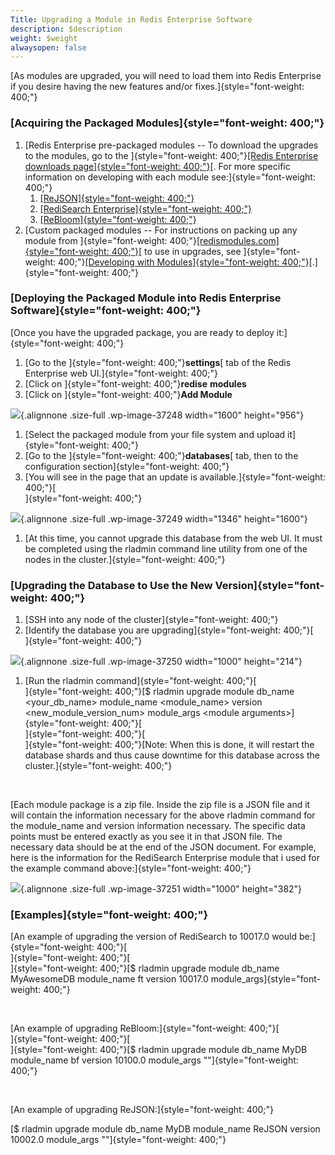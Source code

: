 ```yaml
---
Title: Upgrading a Module in Redis Enterprise Software
description: $description
weight: $weight
alwaysopen: false
---
```

[As modules are upgraded, you will need to load them into Redis
Enterprise if you desire having the new features and/or
fixes.]{style="font-weight: 400;"}

### [Acquiring the Packaged Modules]{style="font-weight: 400;"}

1.  [Redis Enterprise pre-packaged modules -- To download the upgrades
    to the modules, go to the ]{style="font-weight: 400;"}[[Redis
    Enterprise downloads
    page]{style="font-weight: 400;"}](https://redislabs.com/products/redis-pack/downloads/)[.
    For more specific information on developing with each module
    see:]{style="font-weight: 400;"}
    1.  [[ReJSON]{style="font-weight: 400;"}](https://redislabs.com/redis-enterprise-documentation/developing/modules/rejson/)
    2.  [[RediSearch
        Enterprise]{style="font-weight: 400;"}](https://redislabs.com/redis-enterprise-documentation/developing/modules/redisearch/)
    3.  [[ReBloom]{style="font-weight: 400;"}](https://redislabs.com/redis-enterprise-documentation/developing/modules/bloom-filters/)
2.  [Custom packaged modules -- For instructions on packing up any
    module from
    ]{style="font-weight: 400;"}[[redismodules.com]{style="font-weight: 400;"}](http://redismodules.com)[
    to use in upgrades, see ]{style="font-weight: 400;"}[[Developing
    with
    Modules]{style="font-weight: 400;"}](https://redislabs.com/redis-enterprise-documentation/developing/modules/)[.]{style="font-weight: 400;"}

### [Deploying the Packaged Module into Redis Enterprise Software]{style="font-weight: 400;"}

[Once you have the upgraded package, you are ready to deploy
it:]{style="font-weight: 400;"}

1.  [Go to the ]{style="font-weight: 400;"}**settings**[ tab of the
    Redis Enterprise web UI.]{style="font-weight: 400;"}
2.  [Click on ]{style="font-weight: 400;"}**redise** **modules**
3.  [Click on ]{style="font-weight: 400;"}**Add Module**

![](https://redislabs.com/wp-content/uploads/2018/03/upgrade_module-1.png){.alignnone
.size-full .wp-image-37248 width="1600" height="956"}

1.  [Select the packaged module from your file system and upload
    it]{style="font-weight: 400;"}
2.  [Go to the ]{style="font-weight: 400;"}**databases**[ tab, then to
    the configuration section]{style="font-weight: 400;"}
3.  [You will see in the page that an update is
    available.]{style="font-weight: 400;"}[\
    ]{style="font-weight: 400;"}

![](https://redislabs.com/wp-content/uploads/2018/03/update_available-1.png){.alignnone
.size-full .wp-image-37249 width="1346" height="1600"}

1.  [At this time, you cannot upgrade this database from the web UI. It
    must be completed using the rladmin command line utility from one of
    the nodes in the cluster.]{style="font-weight: 400;"}

### [Upgrading the Database to Use the New Version]{style="font-weight: 400;"}

1.  [SSH into any node of the cluster]{style="font-weight: 400;"}
2.  [Identify the database you are
    upgrading]{style="font-weight: 400;"}[\
    ]{style="font-weight: 400;"}

![](https://redislabs.com/wp-content/uploads/2018/03/rladmin_status-1.png){.alignnone
.size-full .wp-image-37250 width="1000" height="214"}

1.  [Run the rladmin command]{style="font-weight: 400;"}[\
    ]{style="font-weight: 400;"}[\$ rladmin upgrade module db\_name
    \<your\_db\_name\> module\_name \<module\_name\> version
    \<new\_module\_version\_num\> module\_args \<module
    arguments\>]{style="font-weight: 400;"}[\
    ]{style="font-weight: 400;"}[\
    ]{style="font-weight: 400;"}[Note: When this is done, it will
    restart the database shards and thus cause downtime for this
    database across the cluster.]{style="font-weight: 400;"}

 

[Each module package is a zip file. Inside the zip file is a JSON file
and it will contain the information necessary for the above rladmin
command for the module\_name and version information necessary. The
specific data points must be entered exactly as you see it in that JSON
file. The necessary data should be at the end of the JSON document. For
example, here is the information for the RediSearch Enterprise module
that i used for the example command above:]{style="font-weight: 400;"}

![](https://redislabs.com/wp-content/uploads/2018/03/module_info-1.png){.alignnone
.size-full .wp-image-37251 width="1000" height="382"}

### [Examples]{style="font-weight: 400;"}

[An example of upgrading the version of RediSearch to 10017.0 would
be:]{style="font-weight: 400;"}[\
]{style="font-weight: 400;"}[\
]{style="font-weight: 400;"}[\$ rladmin upgrade module db\_name
MyAwesomeDB module\_name ft version 10017.0
module\_args]{style="font-weight: 400;"}

 

[An example of upgrading ReBloom:]{style="font-weight: 400;"}[\
]{style="font-weight: 400;"}[\
]{style="font-weight: 400;"}[\$ rladmin upgrade module db\_name MyDB
module\_name bf version 10100.0 module\_args
""]{style="font-weight: 400;"}

 

[An example of upgrading ReJSON:]{style="font-weight: 400;"}

[\$ rladmin upgrade module db\_name MyDB module\_name ReJSON version
10002.0 module\_args ""]{style="font-weight: 400;"}
